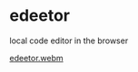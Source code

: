 # edeetor
local code editor in the browser


[edeetor.webm](https://github.com/user-attachments/assets/786f8277-ccc6-43d6-9794-9bf6f7a9def2)
